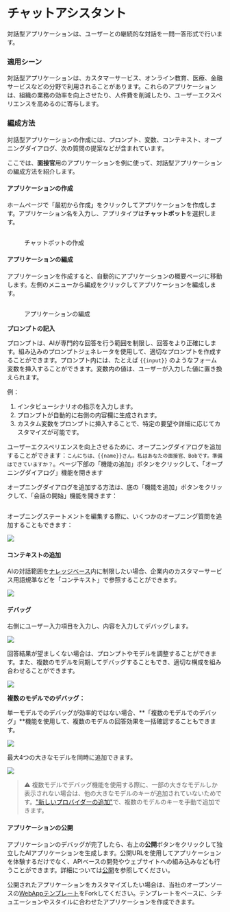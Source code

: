 # チャットアシスタント

対話型アプリケーションは、ユーザーとの継続的な対話を一問一答形式で行います。

### 適用シーン

対話型アプリケーションは、カスタマーサービス、オンライン教育、医療、金融サービスなどの分野で利用されることがあります。これらのアプリケーションは、組織の業務の効率を向上させたり、人件費を削減したり、ユーザーエクスペリエンスを高めるのに寄与します。

### 編成方法

対話型アプリケーションの作成には、プロンプト、変数、コンテキスト、オープニングダイアログ、次の質問の提案などが含まれています。

ここでは、**面接官**用のアプリケーションを例に使って、対話型アプリケーションの編成方法を紹介します。

#### アプリケーションの作成

ホームページで「最初から作成」をクリックしてアプリケーションを作成します。アプリケーション名を入力し、アプリタイプは**チャットボット**を選択します。

<figure><img src="../../../img/jp-create-chatbox.png" alt=""><figcaption><p>チャットボットの作成</p></figcaption></figure>

#### アプリケーションの編成

アプリケーションを作成すると、自動的にアプリケーションの概要ページに移動します。左側のメニューから編成をクリックしてアプリケーションを編成します。

<figure><img src="../../../img/jp-create-prompt.png" alt=""><figcaption><p>アプリケーションの編成</p></figcaption></figure>

**プロンプトの記入**

プロンプトは、AIが専門的な回答を行う範囲を制限し、回答をより正確にします。組み込みのプロンプトジェネレータを使用して、適切なプロンプトを作成することができます。プロンプト内には、たとえば `{{input}}` のようなフォーム変数を挿入することができます。変数内の値は、ユーザーが入力した値に置き換えられます。

例：

1. インタビューシナリオの指示を入力します。
2. プロンプトが自動的に右側の内容欄に生成されます。
3. カスタム変数をプロンプトに挿入することで、特定の要望や詳細に応じてカスタマイズが可能です。

ユーザーエクスペリエンスを向上させるために、オープニングダイアログを追加することができます：`こんにちは、{{name}}さん。私はあなたの面接官、Bobです。準備はできていますか？`。ページ下部の「機能の追加」ボタンをクリックして、「オープニングダイアログ」機能を開きます

オープニングダイアログを追加する方法は、底の「機能を追加」ボタンをクリックして、「会話の開始」機能を開きます：

<figure><img src="../../../img/jp-conversation-remarkers.png" alt=""><figcaption></figcaption></figure>

オープニングステートメントを編集する際に、いくつかのオープニング質問を追加することもできます：

![](../../../img/jp-conversation-options.png)

#### コンテキストの追加

AIの対話範囲を[ナレッジベース](../knowledge-base/)内に制限したい場合、企業内のカスタマーサービス用語規準などを「コンテキスト」で参照することができます。

![](../../../img/jp-context.png)

#### デバッグ

右側にユーザー入力項目を入力し、内容を入力してデバッグします。

![](../../../img/jp-conversation-debug.png)

回答結果が望ましくない場合は、プロンプトやモデルを調整することができます。また、複数のモデルを同期してデバッグすることもでき、適切な構成を組み合わせることができます。

![](../../../img/jp-modify-model.png)

**複数のモデルでのデバッグ：**

単一モデルでのデバッグが効率的ではない場合、**「複数のモデルでのデバッグ」**機能を使用して、複数のモデルの回答効果を一括確認することもできます。

![](../../../img/jp-multiple-models.png)

最大4つの大きなモデルを同時に追加できます。

![](../../../img/jp-multiple-models-2.png)

> ⚠️ 複数モデルでデバッグ機能を使用する際に、一部の大きなモデルしか表示されない場合は、他の大きなモデルのキーが追加されていないためです。["新しいプロバイダーの追加"](https://docs.dify.ai/v/zh-hans/guides/model-configuration/new-provider)で、複数のモデルのキーを手動で追加できます。

#### アプリケーションの公開

アプリケーションのデバッグが完了したら、右上の**公開**ボタンをクリックして独立したAIアプリケーションを生成します。公開URLを使用してアプリケーションを体験するだけでなく、APIベースの開発やウェブサイトへの組み込みなども行うことができます。詳細については[公開](https://docs.dify.ai/v/ja-jp/guides/application-publishing)を参照してください。

公開されたアプリケーションをカスタマイズしたい場合は、当社のオープンソースの[WebAppテンプレート](https://github.com/langgenius/webapp-conversation)をForkしてください。テンプレートをベースに、シチュエーションやスタイルに合わせたアプリケーションを作成できます。